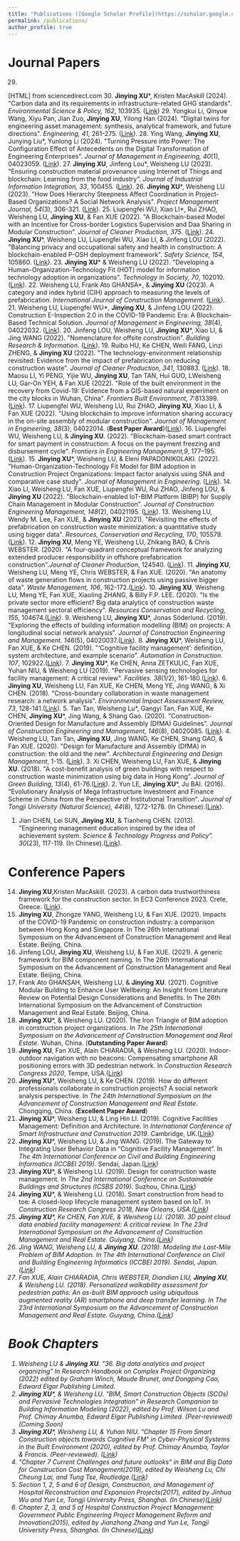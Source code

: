 ```yaml
---
title: "Publications ([Google Scholar Profile](https://scholar.google.co.uk/citations?user=yzpBR0kAAAAJ&hl=en))"
permalink: /publications/
author_profile: true
---
```

# Journal Papers
29. 
[HTML] from sciencedirect.com
30. **Jinying XU***, Kristen MacAskill (2024). "Carbon data and its requirements in infrastructure-related GHG standards". <i>Environmental Science & Policy, 162</i>, 103935. ([Link](https://www.sciencedirect.com/science/article/pii/S1462901124002697))
29. Yongkui Li, Qinyue Wang, Xiyu Pan, Jian Zuo, **Jinying XU**, Yilong Han (2024). "Digital twins for engineering asset management: synthesis, analytical framework, and future directions". <i>Engineering, 41</i>, 261-275. ([Link](https://www.sciencedirect.com/science/article/pii/S209580992400047X)).
28. Ying Wang, **Jinying XU**, Junying Liu*, Yunlong Li (2024). "Turning Pressure into Power: The Configuration Effect of Antecedents on the Digital Transformation of Engineering Enterprises". <i>Journal of Management in Engineering, 40</i>(1), 04023059. ([Link](https://doi.org/10.1061/JMENEA.MEENG-5636)).
27. **Jinying XU**, Jinfeng Lou*, Weisheng LU (2023). "Ensuring construction material provenance using Internet of Things and blockchain: Learning from the food industry". <i>Journal of Industrial Information Integration, 33</i>, 100455. ([Link](https://doi.org/10.1016/j.jii.2023.100455)).
26. **Jinying XU***, Weisheng LU (2023). "How Does Hierarchy Steepness Affect Coordination in Project-Based Organizations? A Social Network Analysis". <i>Project Management Journal, 54</i>(3), 306-321. ([Link](https://doi.org/10.1177/875697282211508)).
25. Liupengfei WU, Xiao LI*, Rui ZHAO, Weisheng LU, **Jinying XU**, & Fan XUE (2022). "A Blockchain-based Model with an Incentive for Cross-border Logistics Supervision and Daa Sharing in Modular Construction". <i>Journal of Cleaner Production, 375</i>. ([Link](https://doi.org/10.1016/j.jclepro.2022.133460)).
24. **Jinying XU***, Weisheng LU, Liupengfei WU, Xiao LI, & Jinfeng LOU (2022). "Balancing privacy and occupational safety and health in construction: A blockchain-enabled P-OSH deployment framework". <i>Safety Science, 154</i>, 105860. ([Link](https://doi.org/10.1016/j.ssci.2022.105860)).
23. **Jinying XU*** & Weisheng LU (2022). "Developing a Human-Organization-Technology Fit (HOT) model for information technology adoption in organizations". <i>Technology in Society, 70</i>, 102010. ([Link](https://doi.org/10.1016/j.techsoc.2022.102010)).
22. Weisheng LU, Frank Ato GHANSA*, & **Jinying XU** (2023). A category and index hybrid (CIH) approach to measuring the levels of prefabrication. <i>International Journal of Construction Management</i>. ([Link](https://doi.org/10.1080/15623599.2022.2084599)).
21. Weisheng LU, Liupengfei WU*, **Jinying XU**, & Jinfeng LOU (2022). Construction E-Inspection 2.0 in the COVID-19 Pandemic Era: A Blockchain-Based Technical Solution. <i>Journal of Management in Engineering, 38</i>(4), 04022032. ([Link]( https://doi.org/10.1061/(ASCE)ME.1943-5479.0001063)).
20. Jinfeng LOU, Weisheng LU, **Jinying XU***, Xiao LI, & Jing WANG (2022). "Nomenclature for offsite construction". <i>Building Research & Information</i>. ([Link](https://doi.org/10.1080/09613218.2022.2039586)).
19. Ruibo HU, Ke CHEN, Weili FANG, Linzi ZHENG, & **Jinying XU** (2022). "The technology-environment relationship revisited: Evidence from the impact of prefabrication on reducing construction waste". <i>Journal of Cleaner Production, 341</i>, 130883. ([Link](https://doi.org/10.1016/j.jclepro.2022.130883)).
18.	Maosu LI, Yi PENG, Yijie WU, **Jinying XU**, Tan TAN, Hui GUO, LWeisheng LU, Gar-On YEH, & Fan XUE (2022). "Role of the built environment in the recovery from Covid-19: Evidence from a GIS-based natural experiment on the city blocks in Wuhan, China". <i>Frontiers Built Environment, 7</i>:813399. ([Link](https://doi.org/10.3389/fbuil.2021.813399)).
17. Liupengfei WU, Weisheng LU, Rui ZHAO, **Jinying XU**, Xiao LI, & Fan XUE (2022). "Using blockchain to improve information sharing accuracy in the on-site assembly of modular construction". <i>Journal of Management in Engineering, 38</i>(3), 04022014. (**Best Paper Award**)([Link](https://doi.org/10.1061/(ASCE)ME.1943-5479.0001029)).
16. Liupengfei WU, Weisheng LU, & **Jinying XU**. (2022). "Blockchain-based smart contract for smart payment in construction: A focus on the payment freezing and disbursement cycle". <i>Frontiers in Engineering Management,9</i>, 177–195.([Link](https://doi.org/10.1007/s42524-021-0184-y)).
15. **Jinying XU***, Weisheng LU, & Eleni PAPADONIKOLAKI. (2022). "Human-Organization-Technology Fit Model for BIM adoption in Construction Project Organizations: Impact factor analysis using SNA and comparative case study". <i>Journal of Management in Engineering</i>. ([Link](https://doi.org/10.1061/(ASCE)ME.1943-5479.0001013)). 
14. Xiao LI, Weisheng LU, Fan XUE, Liupengfei WU, Rui ZHAO, Jinfeng LOU, & **Jinying XU** (2022). "Blockchain-enabled IoT-BIM Platform (BIBP) for Supply Chain Management in Modular Construction". <i>Journal of Construction Engineering Management, 148</i>(2), 04021195. ([Link](https://ascelibrary.org/doi/abs/10.1061/%28ASCE%29CO.1943-7862.0002229)).
13. Weisheng LU, Wendy M. Lee, Fan XUE, & **Jinying XU** (2021). "Revisiting the effects of prefabrication on construction waste minimization: a quantitative study using bigger data". <i>Resources, Conservation and Recycling, 170</i>, 105579. ([Link](https://www.sciencedirect.com/science/article/pii/S0921344921001865)).
12. **Jinying XU**, Meng YE, Weisheng LU, Zhikang BAO, & Chris WEBSTER. (2020). "A four-quadrant conceptual framework for analyzing extended producer responsibility in offshore prefabrication construction".<i>Journal of Cleaner Production</i>, 124540. ([Link](https://doi.org/10.1016/j.jclepro.2020.124540)).
11. **Jinying XU**, Weisheng LU, Meng YE, Chris WEBSTER, & Fan XUE. (2020). "An anatomy of waste generation flows in construction projects using passive bigger data". <i>Waste Management, 106</i>, 162-172.([Link](https://www.sciencedirect.com/science/article/pii/S0956053X20301343)).
10. **Jinying XU**, Weisheng LU, Meng YE, Fan XUE, Xiaoling ZHANG, & Billy F.P. LEE. (2020). "Is the private sector more efficient? Big data analytics of construction waste management sectoral efficiency". <i>Resources Conservation and Recycling, 155</i>, 104674.([Link](https://www.sciencedirect.com/science/article/pii/S0921344919305804)).
9. Weisheng LU, **Jinying XU***, Jonas Söderlund. (2019). "Exploring the effects of building information modelling (BIM) on projects: A longitudinal social network analysis". <i>Journal of Construction Engineering and Management. 146</i>(5), 04020037.([Link](https://ascelibrary.org/doi/abs/10.1061/%28ASCE%29CO.1943-7862.0001823)).
8. **Jinying XU***, Weisheng LU, Fan XUE, & Ke CHEN. (2019). "‘Cognitive facility management’: definition, system architecture, and example scenario". <i>Automation in Construction. 107</i>, 102922.([Link](https://www.sciencedirect.com/science/article/pii/S0926580519302146)).
7. **Jinying XU***, Ke CHEN, Anna ZETKULIC, Fan XUE, Yuhan NIU, & Weisheng LU (2019). "Pervasive sensing technologies for facility management: A critical review". <i>Facilities. 38</i>(1/2), 161-180.([Link](https://www.emerald.com/insight/content/doi/10.1108/F-02-2019-0024/full/html)).
6. **Jinying XU**, Weisheng LU, Fan XUE, Ke CHEN, Meng YE, Jing WANG, & Xi CHEN. (2018). "Cross-boundary collaboration in waste management research: a network analysis". <i>Environmental Impact Assessment Review, 73</i>, 128-141.([Link](https://www.sciencedirect.com/science/article/pii/S0195925518301677)).
5. Tan Tan, Weisheng Lu*, Gangyi Tan, Fan XUE, Ke CHEN, **Jinying XU***, Jing Wang, & Shang Gao. (2020). "Construction-Oriented Design for Manufacture and Assembly (DfMA) Guidelines". <i>Journal of Construction Engineering and Management, 146</i>(8), 04020085. ([Link](https://ascelibrary.org/doi/full/10.1061/%28ASCE%29CO.1943-7862.0001877?casa_token=dt_LQFFHFqIAAAAA%3A_C-JNZhj2ICcmJSzbbxb3_W5DuulL25rRHXrFP7bSkJ84WmOAUc6NMmy_NhER048EqN7Xuzn_9s)).
4. Weisheng LU, Tan Tan, **Jinying XU**, Jing WANG, Ke CHEN, Shang GAO, & Fan XUE. (2020). "Design for Manufacture and Assembly (DfMA) in construction: the old and the new". <i>Architectural Engineering and Design Management</i>, 1-15. ([Link](https://www.tandfonline.com/doi/abs/10.1080/17452007.2020.1768505?journalCode=taem20)).
3. Xi CHEN, Weisheng LU, Fan XUE, & **Jinying XU**. (2018). "A cost-benefit analysis of green buildings with respect to construction waste minimization using big data in Hong Kong". <i>Journal of Green Building, 13</i>(4), 61-76.([Link](https://meridian.allenpress.com/jgb/article-abstract/13/4/61/116285)).
2. Yun LE, **Jinying XU***, Ju BAI. (2016). "Evolutionary Analysis of Mega Infrastructure Investment and Finance Scheme in China from the Perspective of Institutional Transition". <i>Journal of Tongji University (Natural Science), 44</i>(8), 1272-1278. (In Chinese).([Link](http://www.cqvip.com/qk/90798x/201608/669853028.html)).
1. Jian CHEN, Lei SUN, **Jinying XU**, & Tianheng CHEN. (2013). "Engineering management education inspired by the idea of achievement system. <i>Science & Technology Progress and Policy". 30</i>(23), 117-119. (In Chinese).([Link](http://www.cqvip.com/qk/90284x/201323/48247119.html)).

# Conference Papers
14. **Jinying XU**,Kristen MacAskill. (2023). A carbon data trustworthiness framework for the construction sector. In EC3 Conference 2023. Crete, Greece. ([Link](https://ec-3.org/publications/conferences/EC32023/papers/EC32023_261.pdf)).
13.	**Jinying XU**, Zhongze YANG, Weisheng LU, & Fan XUE. (2021). Impacts of the COVID-19 Pandemic on construction industry: a comparison between Hong Kong and Singapore. In The 26th International Symposium on the Advancement of Construction Management and Real Estate. Beijing, China. 
12.	Jinfeng LOU, **Jinying XU**,  Weisheng LU, & Fan XUE. (2021). A generic framework for BIM component naming. In The 26th International Symposium on the Advancement of Construction Management and Real Estate. Beijing, China.  
11. Frank Ato GHANSAH, Weisheng LU, & **Jinying XU**. (2021). Cognitive Modular Building to Enhance User Wellbeing: An Insight from Literature Review on Potential Design Considerations and Benefits. In The 26th International Symposium on the Advancement of Construction Management and Real Estate. Beijing, China.  
10. **Jinying XU***, & Weisheng LU. (2020). The Iron Triangle of BIM adoption in construction project organizations. In <i>The 25th International Symposium on the Advancement of Construction Management and Real Estate</i>. Wuhan, China. (**Outstanding Paper Award**)
9. **Jinying XU**, Fan XUE, Alain CHIARADIA, & Weisheng LU. (2020). Indoor-outdoor navigation with no beacons: Compensating smartphone AR positioning errors with 3D pedestrian network. In <i>Construction Research Congress 2020</i>, Tempe, USA.([Link](https://ascelibrary.org/doi/abs/10.1061/9780784482858.049))
8. **Jinying XU***, Weisheng LU, & Ke CHEN. (2019). How do different professionals collaborate in construction projects? A social network analysis perspective. In <i>The 24th International Symposium on the Advancement of Construction Management and Real Estate</i>. Chongqing, China. (**Excellent Paper Award**)
7. **Jinying XU***, Weisheng LU, & Ling Hin LI. (2019). Cognitive Facilities Management: Definition and Architecture. In <i>International Conference of Smart Infrastructure and Construction 2019</i>. Cambridge, UK.([Link](https://www.icevirtuallibrary.com/doi/full/10.1680/icsic.64669.115))
6. **Jinying XU***, Weisheng LU, & Jing WANG. (2019). The Gateway to Integrating User Behavior Data in “Cognitive Facility Management”. In <i>The 4th International Conference on Civil and Building Engineering Informatics (ICCBEI 2019)</i>. Sendai, Japan.([Link](https://www.researchgate.net/profile/Jinying_Xu6/publication/337560970_The_Gateway_to_Integrating_User_Behavior_Data_in_Cognitive_Facility_Management/links/5dde103aa6fdcc2837ed9628/The-Gateway-to-Integrating-User-Behavior-Data-in-Cognitive-Facility-Management.pdf))
5. **Jinying XU***, & Weisheng LU. (2019). Design for construction waste management. In <i>The 2nd International Conference on Sustainable Buildings and Structures (ICSBS 2019)</i>. Suzhou, China.([Link](https://www.researchgate.net/publication/337560974_Design_for_construction_waste_management))
4. **Jinying XU***, & Weisheng LU. (2018). Smart construction from head to toe: A closed-loop lifecycle management system based on IoT. In <i>Construction Research Congress 2018<i>, New Orleans, USA.([Link](https://ascelibrary.org/doi/abs/10.1061/9780784481264.016))
3. **Jinying XU***, Ke CHEN, Fan XUE, & Weisheng LU. (2018). 3D point cloud data enabled facility management: A critical review. In <i>The 23rd International Symposium on the Advancement of Construction Management and Real Estate</i>. Guiyang, China.([Link](https://frankxue.com/pdf/xu18pcd.pdf))
2. Jing WANG, Weisheng LU, & **Jinying XU**. (2019). Modeling the Last-Mile Problem of BIM Adoption. In <i>The 4th International Conference on Civil and Building Engineering Informatics (ICCBEI 2019)</i>. Sendai, Japan.([Link](https://www.researchgate.net/profile/Jinying_Xu6/publication/337561231_Modeling_the_Last-Mile_Problem_of_BIM_Adoption/links/5de7b8f7a6fdcc283704eb97/Modeling-the-Last-Mile-Problem-of-BIM-Adoption.pdf))
1. Fan XUE, Alain CHIARADIA, Chris WEBSTER, Diandian LIU, **Jinying XU**, & Weisheng LU. (2018). Personalized walkability assessment for pedestrian paths: An as-built BIM approach using ubiquitous augmented reality (AR) smartphone and deep transfer learning. In <i>The 23rd International Symposium on the Advancement of Construction Management and Real Estate</i>. Guiyang, China.([Link](https://pdfs.semanticscholar.org/6a68/e97392837b2632800d8d4a0ba57b91cbc3aa.pdf))

# Book Chapters
1.	Weisheng LU & **Jinying XU**. "36. Big data analytics and project organizing" In <i>Research Handbook on Complex Project Organizing</i> (2022) edited by Graham Winch, Maude Brunet, and Dongping Cao, Edward Elgar Publishing Limited. 
5. **Jinying XU***, & Weisheng LU. "BIM, Smart Construction Objects (SCOs) and Pervasive Technologies Integration" in <i>Research Companion to Building Information Modeling</i> (2022), edited by Prof. Wilson Lu and Prof. Chimay Anumba, Edward Elgar Publishing Limited. (Peer-reviewed)(Coming Soon)
4. **Jinying XU***, Weisheng LU, & Yuhan NIU. "Chapter 15 From Smart Construction objects towards Cognitive FM" in <i>Cyber-Physical Systems in the Built Environment</i> (2020), edited by Prof. Chimay Anumba, Taylor & Francis. (Peer-reviewed). ([Link](https://link.springer.com/content/pdf/10.1007/978-3-030-41560-0.pdf)) 
3. "Chapter 7 Current Challenges and future outlooks" in <i>BIM and Big Data for Construction Cost Management</i>(2019), edited by Weisheng Lu, Chi Cheung Lai, and Tung Tse, Routledge.([Link](https://books.google.co.uk/books?hl=en&lr=&id=uHdyDwAAQBAJ&oi=fnd&pg=PT11&dq=BIM+and+Big+Data+for+Construction+Cost+Management&ots=RFMkpVrrJv&sig=4YefQntLjwhAM24lLbATraTlVd0))
2. Section 1, 2, 5 and 6 of <i>Design, Construction, and Management of Hospital Reconstruction and Expansion Projects</i>(2017), edited by Jinhua Wu and Yun Le, Tongji University Press, Shanghai. (In Chinese)([Link](https://www.amazon.com/%E5%8C%BB%E9%99%A2%E6%94%B9%E6%89%A9%E5%BB%BA%E9%A1%B9%E7%9B%AE%E8%AE%BE%E8%AE%A1%E6%96%BD%E5%B7%A5%E5%92%8C%E7%AE%A1%E7%90%86-%E5%8C%BB%E9%99%A2%E5%BB%BA%E8%AE%BE%E9%A1%B9%E7%9B%AE%E7%AE%A1%E7%90%86%E4%B8%9B%E4%B9%A6-%E5%A4%8D%E6%9D%82%E5%B7%A5%E7%A8%8B%E7%AE%A1%E7%90%86%E4%B9%A6%E7%B3%BB-%E5%8C%BF%E5%90%8D/dp/7560870821))
1. Chapter 2, 3, and 5 of <i>Hospital Construction Project Management: Government Public Engineering Project Management Reform and Innovation</i>(2015), edited by Jianzhong Zhang and Yun Le, Tongji University Press, Shanghai. (In Chinese)([Link](https://www.amazon.com/%E5%8C%BB%E9%99%A2%E5%BB%BA%E8%AE%BE%E9%A1%B9%E7%9B%AE%E7%AE%A1%E7%90%86-%E6%94%BF%E5%BA%9C%E5%85%AC%E5%85%B1%E5%B7%A5%E7%A8%8B%E7%AE%A1%E7%90%86%E6%94%B9%E9%9D%A9%E4%B8%8E%E5%88%9B%E6%96%B0-%E5%8C%BF%E5%90%8D/dp/7560860567))

